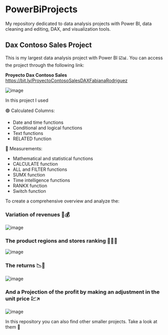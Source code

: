 # PowerBiProjects
My repository dedicated to data analysis projects with Power BI, data cleaning and editing, DAX, and visualization tools.

## Dax Contoso Sales Project

This is my largest data analysis project with Power BI ☑️📊. You can access the project through the following link:



**Proyecto Dax Contoso Sales** https://bit.ly/ProyectoContosoSalesDAXFabianaRodriguez



![image](https://github.com/FabianaRod/PowerBiProjects/assets/155020943/0dfebb15-776b-4b57-9f41-1f170f72e906)



In this project I used

🟢 Calculated Columns:
- Date and time functions
- Conditional and logical functions
- Text functions
- RELATED function

🔵 Measurements:
- Mathematical and statistical functions
- CALCULATE function
- ALL and FILTER functions
- SUMX function
- Time intelligence functions
- RANKX function
- Switch function

To create a comprehensive overview and analyze the:

### **Variation of revenues** 💸💰

![image](https://github.com/FabianaRod/PowerBiProjects/assets/155020943/33b8992f-04d2-4347-943e-1e693e590dc7)



### **The product regions and stores ranking** 🥇🥈🥉


![image](https://github.com/FabianaRod/PowerBiProjects/assets/155020943/ab633e39-e8d5-4a31-8eb0-64c90cfd79fe)




### **The returns** 📉🧨


![image](https://github.com/FabianaRod/PowerBiProjects/assets/155020943/70a00b97-9c3f-4bcc-9591-295c95801354)



### And a **Projection** of the profit by making an adjustment in the unit price 💹↗️


![image](https://github.com/FabianaRod/PowerBiProjects/assets/155020943/1be14e1a-c832-411f-8f2b-3f064001b76e)




In this repository you can also find other smaller projects. Take a look at them 👀
